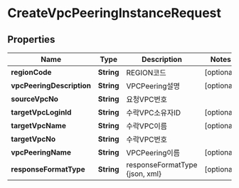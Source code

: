 
# CreateVpcPeeringInstanceRequest

## Properties
Name | Type | Description | Notes
------------ | ------------- | ------------- | -------------
**regionCode** | **String** | REGION코드 |  [optional]
**vpcPeeringDescription** | **String** | VPCPeering설명 |  [optional]
**sourceVpcNo** | **String** | 요청VPC번호 | 
**targetVpcLoginId** | **String** | 수락VPC소유자ID |  [optional]
**targetVpcName** | **String** | 수락VPC이름 |  [optional]
**targetVpcNo** | **String** | 수락VPC번호 | 
**vpcPeeringName** | **String** | VPCPeering이름 |  [optional]
**responseFormatType** | **String** | responseFormatType {json, xml} |  [optional]



